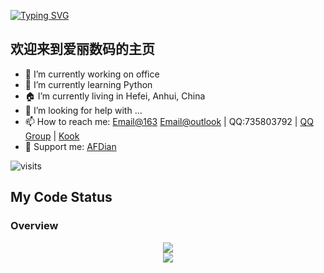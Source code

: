 <!-- markdownlint-disable MD026 MD031 MD033 MD036 MD041 -->
[![Typing SVG](https://readme-typing-svg.herokuapp.com?size=25&duration=2500&color=8C43EA&vCenter=true&width=200&height=40&lines=Hi+Welcome+My+Friend;尊死)](https://git.io/typing-svg)

## 欢迎来到爱丽数码的主页  

- 🔭 I’m currently working on office
- 🌱 I’m currently learning Python
- 🏠 I’m currently living in Hefei, Anhui, China
- 🤔 I’m looking for help with ...
- 📫 How to reach me: [Email@163](mailto:Z735803792@163.com) [Email@outlook](mailto:agnes.digital@outlook.com) | QQ:735803792 | [QQ Group](https://jq.qq.com/?_wv=1027&k=HdjoCcAe) | [Kook](https://kook.top/BwuSMo)
- 🤝 Support me: [AFDian](https://afdian.net/a/agnes_digital)

![visits](https://count.getloli.com/get/@Agnes4m?theme=rule15)

## My Code Status

### Overview

<div align="center"><img src="https://github-readme-stats.vercel.app/api?username=lgc2333&show_icons=true" />

<div align="center"> <img src="https://metrics.lecoq.io/Agnes4m?template=classic&config.timezone=Asia%2FShanghai"> </div>

